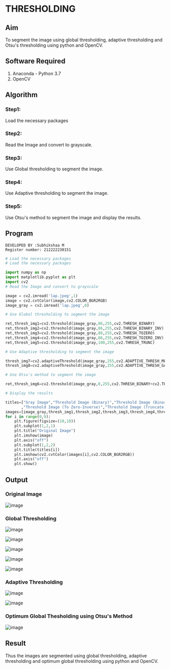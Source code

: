 # THRESHOLDING
## Aim
To segment the image using global thresholding, adaptive thresholding and Otsu's thresholding using python and OpenCV.

## Software Required
1. Anaconda - Python 3.7
2. OpenCV

## Algorithm

### Step1:
Load the necessary packages

### Step2:
Read the Image and convert to grayscale.

### Step3:
Use Global thresholding to segment the image.

### Step4:

Use Adaptive thresholding to segment the image.

### Step5:
Use Otsu's method to segment the image and display the results.

## Program
```
DEVELOPED BY :Subhikshaa M
Register number: 212222230151
```

```python
# Load the necessary packages
# Load the necessary packages

import numpy as np
import matplotlib.pyplot as plt
import cv2
# Read the Image and convert to grayscale

image = cv2.imread('lap.jpeg',1)
image = cv2.cvtColor(image,cv2.COLOR_BGR2RGB)
image_gray = cv2.imread('lap.jpeg',0)

# Use Global thresholding to segment the image

ret,thresh_img1=cv2.threshold(image_gray,86,255,cv2.THRESH_BINARY)
ret,thresh_img2=cv2.threshold(image_gray,86,255,cv2.THRESH_BINARY_INV)
ret,thresh_img3=cv2.threshold(image_gray,86,255,cv2.THRESH_TOZERO)
ret,thresh_img4=cv2.threshold(image_gray,86,255,cv2.THRESH_TOZERO_INV)
ret,thresh_img5=cv2.threshold(image_gray,100,255,cv2.THRESH_TRUNC)

# Use Adaptive thresholding to segment the image

thresh_img7=cv2.adaptiveThreshold(image_gray,255,cv2.ADAPTIVE_THRESH_MEAN_C,cv2.THRESH_BINARY,11,2)
thresh_img8=cv2.adaptiveThreshold(image_gray,255,cv2.ADAPTIVE_THRESH_GAUSSIAN_C,cv2.THRESH_BINARY,11,2)

# Use Otsu's method to segment the image 

ret,thresh_img6=cv2.threshold(image_gray,0,255,cv2.THRESH_BINARY+cv2.THRESH_OTSU)

# Display the results

titles=["Gray Image","Threshold Image (Binary)","Threshold Image (Binary Inverse)","Threshold Image (To Zero)"
       ,"Threshold Image (To Zero-Inverse)","Threshold Image (Truncate)","Otsu","Adaptive Threshold (Mean)","Adaptive Threshold (Gaussian)"]
images=[image_gray,thresh_img1,thresh_img2,thresh_img3,thresh_img4,thresh_img5,thresh_img6,thresh_img7,thresh_img8]
for i in range(0,9):
    plt.figure(figsize=(10,10))
    plt.subplot(1,2,1)
    plt.title("Original Image")
    plt.imshow(image)
    plt.axis("off")
    plt.subplot(1,2,2)
    plt.title(titles[i])
    plt.imshow(cv2.cvtColor(images[i],cv2.COLOR_BGR2RGB))
    plt.axis("off")
    plt.show()
```
## Output

### Original Image


![image](https://github.com/Subhikshaa13/Thresholdingg/assets/118787344/90e139cb-71e8-41f8-b219-059367a72f3f)


### Global Thresholding

![image](https://github.com/Subhikshaa13/Thresholdingg/assets/118787344/45f75b12-0249-4116-b6fa-6a8c785393e7)

![image](https://github.com/Subhikshaa13/Thresholdingg/assets/118787344/0fb89e9b-790f-4736-8c91-a9b92aca20df)


![image](https://github.com/Subhikshaa13/Thresholdingg/assets/118787344/494087c0-a019-4c82-a936-1029cf286ba2)

![image](https://github.com/Subhikshaa13/Thresholdingg/assets/118787344/d18a8ee4-6225-45df-8e0c-b36254bfa811)

![image](https://github.com/Subhikshaa13/Thresholdingg/assets/118787344/8215cb90-6943-4a20-8ad5-e0abfa2eeef7)


### Adaptive Thresholding

![image](https://github.com/Subhikshaa13/Thresholdingg/assets/118787344/ab46da54-8890-4f39-84e3-79f7d7573e42)

![image](https://github.com/Subhikshaa13/Thresholdingg/assets/118787344/242fdd28-0eb3-43b1-8de5-226be76fafa1)


### Optimum Global Thesholding using Otsu's Method

![image](https://github.com/Subhikshaa13/Thresholdingg/assets/118787344/c41ee243-8d2c-4997-8a4e-87d895a68811)



## Result
Thus the images are segmented using global thresholding, adaptive thresholding and optimum global thresholding using python and OpenCV.
